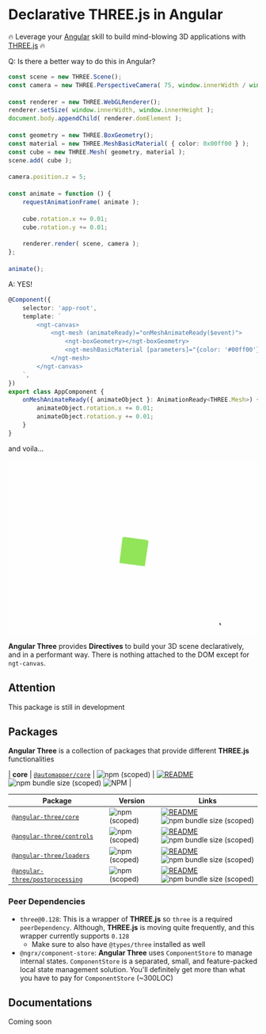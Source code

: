 # Declarative THREE.js in Angular

🔥 Leverage your [Angular](https://angular.io) skill to build mind-blowing 3D applications with [THREE.js](https://threejs.org) 🔥

Q: Is there a better way to do this in Angular?

```ts
const scene = new THREE.Scene();
const camera = new THREE.PerspectiveCamera( 75, window.innerWidth / window.innerHeight, 0.1, 1000 );

const renderer = new THREE.WebGLRenderer();
renderer.setSize( window.innerWidth, window.innerHeight );
document.body.appendChild( renderer.domElement );

const geometry = new THREE.BoxGeometry();
const material = new THREE.MeshBasicMaterial( { color: 0x00ff00 } );
const cube = new THREE.Mesh( geometry, material );
scene.add( cube );

camera.position.z = 5;

const animate = function () {
    requestAnimationFrame( animate );

    cube.rotation.x += 0.01;
    cube.rotation.y += 0.01;

    renderer.render( scene, camera );
};

animate();
```

A: YES!

```ts
@Component({
    selector: 'app-root',
    template: `
        <ngt-canvas>
            <ngt-mesh (animateReady)="onMeshAnimateReady($event)">
                <ngt-boxGeometry></ngt-boxGeometry>
                <ngt-meshBasicMaterial [parameters]="{color: '#00ff00'}"></ngt-meshBasicMaterial>
            </ngt-mesh>
        </ngt-canvas>
    `,
})
export class AppComponent {
    onMeshAnimateReady({ animateObject }: AnimationReady<THREE.Mesh>) {
        animateObject.rotation.x += 0.01;
        animateObject.rotation.y += 0.01;
    }
}
```

and voila...

![cube](/assets/gifs/cube.gif)

**Angular Three** provides **Directives** to build your 3D scene declaratively, and in a performant way. There is nothing attached to the DOM except for `ngt-canvas`. 

## Attention

This package is still in development

## Packages

**Angular Three** is a collection of packages that provide different **THREE.js** functionalities

| **core**         | [`@automapper/core`](https://npmjs.com/package/@automapper/core)           | ![npm (scoped)](https://img.shields.io/npm/v/@automapper/core)      | [![README](https://img.shields.io/badge/README--green.svg)](/packages/core/README.md) ![npm bundle size (scoped)](https://img.shields.io/bundlephobia/minzip/@automapper/core) ![NPM](https://img.shields.io/npm/l/@automapper/core)                |

| Package                                                                                    | Version                                                                     | Links                                                                                                                                                                                                 |
| ------------------------------------------------------------------------------------------ | --------------------------------------------------------------------------- | ----------------------------------------------------------------------------------------------------------------------------------------------------------------------------------------------------- |
| [`@angular-three/core`](https://npmjs.com/package/@angular-three/core)                     | ![npm (scoped)](https://img.shields.io/npm/v/@angular-three/core)           | [![README](https://img.shields.io/badge/README--green.svg)](/packages/core/README.md) ![npm bundle size (scoped)](https://img.shields.io/bundlephobia/minzip/@angular-three/core)                     |
| [`@angular-three/controls`](https://npmjs.com/package/@angular-three/controls)             | ![npm (scoped)](https://img.shields.io/npm/v/@angular-three/controls)       | [![README](https://img.shields.io/badge/README--green.svg)](/packages/controls/README.md) ![npm bundle size (scoped)](https://img.shields.io/bundlephobia/minzip/@angular-three/controls)             |
| [`@angular-three/loaders`](https://npmjs.com/package/@angular-three/loaders)               | ![npm (scoped)](https://img.shields.io/npm/v/@angular-three/loaders)        | [![README](https://img.shields.io/badge/README--green.svg)](/packages/loaders/README.md) ![npm bundle size (scoped)](https://img.shields.io/bundlephobia/minzip/@angular-three/loaders)               |
| [`@angular-three/postprocessing`](https://npmjs.com/package/@angular-three/postprocessing) | ![npm (scoped)](https://img.shields.io/npm/v/@angular-three/postprocessing) | [![README](https://img.shields.io/badge/README--green.svg)](/packages/postprocessing/README.md) ![npm bundle size (scoped)](https://img.shields.io/bundlephobia/minzip/@angular-three/postprocessing) |

### Peer Dependencies

- `three@0.128`: This is a wrapper of **THREE.js** so `three` is a required `peerDependency`. Although, **THREE.js** is moving quite frequently, and this wrapper currently supports `0.128`
  - Make sure to also have `@types/three` installed as well
- `@ngrx/component-store`: **Angular Three** uses `ComponentStore` to manage internal states. `ComponentStore` is a separated, small, and feature-packed local state management solution. You'll definitely get more than what you have to pay for `ComponentStore` (~300LOC)

## Documentations

Coming soon
